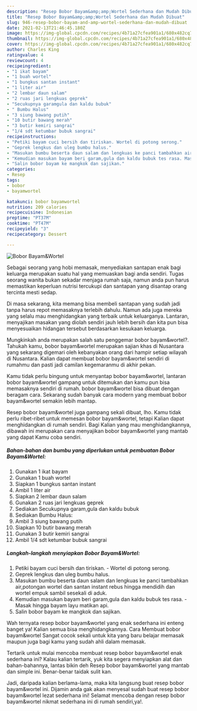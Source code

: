 ```yaml
---
description: "Resep Bobor Bayam&amp;amp;Wortel Sederhana dan Mudah Dibuat"
title: "Resep Bobor Bayam&amp;amp;Wortel Sederhana dan Mudah Dibuat"
slug: 946-resep-bobor-bayam-and-amp-wortel-sederhana-dan-mudah-dibuat
date: 2021-02-13T21:46:45.180Z
image: https://img-global.cpcdn.com/recipes/4b71a27cfea901a1/680x482cq70/bobor-bayamwortel-foto-resep-utama.jpg
thumbnail: https://img-global.cpcdn.com/recipes/4b71a27cfea901a1/680x482cq70/bobor-bayamwortel-foto-resep-utama.jpg
cover: https://img-global.cpcdn.com/recipes/4b71a27cfea901a1/680x482cq70/bobor-bayamwortel-foto-resep-utama.jpg
author: Charles King
ratingvalue: 4
reviewcount: 4
recipeingredient:
- "1 ikat bayam"
- "1 buah wortel"
- "1 bungkus santan instant"
- "1 liter air"
- "2 lembar daun salam"
- "2 ruas jari lengkuas geprek"
- "Secukupnya garamgula dan kaldu bubuk"
- " Bumbu Halus"
- "3 siung bawang putih"
- "10 butir bawang merah"
- "3 butir kemiri sangrai"
- "1/4 sdt ketumbar bubuk sangrai"
recipeinstructions:
- "Petiki bayam cuci bersih dan tiriskan. Wortel di potong serong."
- "Geprek lengkus dan uleg bumbu halus."
- "Masukan bumbu beserta daun salam dan lengkuas ke panci tambahkan air,potongan wortel dan santan instant rebus hingga mendidih dan wortel empuk sambil sesekali di aduk."
- "Kemudian masukan bayam beri garam,gula dan kaldu bubuk tes rasa. Masak hingga bayam layu matikan api."
- "Salin bobor bayam ke mangkok dan sajikan."
categories:
- Resep
tags:
- bobor
- bayamwortel

katakunci: bobor bayamwortel 
nutrition: 209 calories
recipecuisine: Indonesian
preptime: "PT37M"
cooktime: "PT47M"
recipeyield: "3"
recipecategory: Dessert

---
```



![Bobor Bayam&amp;Wortel](https://img-global.cpcdn.com/recipes/4b71a27cfea901a1/680x482cq70/bobor-bayamwortel-foto-resep-utama.jpg)

Sebagai seorang yang hobi memasak, menyediakan santapan enak bagi keluarga merupakan suatu hal yang memuaskan bagi anda sendiri. Tugas seorang  wanita bukan sekadar menjaga rumah saja, namun anda pun harus memastikan keperluan nutrisi tercukupi dan santapan yang disantap orang tercinta mesti sedap.

Di masa  sekarang, kita memang bisa membeli santapan yang sudah jadi tanpa harus repot memasaknya terlebih dahulu. Namun ada juga mereka yang selalu mau menghidangkan yang terbaik untuk keluarganya. Lantaran, menyajikan masakan yang diolah sendiri jauh lebih bersih dan kita pun bisa menyesuaikan hidangan tersebut berdasarkan kesukaan keluarga. 



Mungkinkah anda merupakan salah satu penggemar bobor bayam&amp;wortel?. Tahukah kamu, bobor bayam&amp;wortel merupakan sajian khas di Nusantara yang sekarang digemari oleh kebanyakan orang dari hampir setiap wilayah di Nusantara. Kalian dapat membuat bobor bayam&amp;wortel sendiri di rumahmu dan pasti jadi camilan kegemaranmu di akhir pekan.

Kamu tidak perlu bingung untuk menyantap bobor bayam&amp;wortel, lantaran bobor bayam&amp;wortel gampang untuk ditemukan dan kamu pun bisa memasaknya sendiri di rumah. bobor bayam&amp;wortel bisa dibuat dengan beragam cara. Sekarang sudah banyak cara modern yang membuat bobor bayam&amp;wortel semakin lebih mantap.

Resep bobor bayam&amp;wortel juga gampang sekali dibuat, lho. Kamu tidak perlu ribet-ribet untuk memesan bobor bayam&amp;wortel, tetapi Kalian dapat menghidangkan di rumah sendiri. Bagi Kalian yang mau menghidangkannya, dibawah ini merupakan cara menyajikan bobor bayam&amp;wortel yang mantab yang dapat Kamu coba sendiri.

<!--inarticleads1-->

##### Bahan-bahan dan bumbu yang diperlukan untuk pembuatan Bobor Bayam&amp;Wortel:

1. Gunakan 1 ikat bayam
1. Gunakan 1 buah wortel
1. Siapkan 1 bungkus santan instant
1. Ambil 1 liter air
1. Siapkan 2 lembar daun salam
1. Gunakan 2 ruas jari lengkuas geprek
1. Sediakan Secukupnya garam,gula dan kaldu bubuk
1. Sediakan  Bumbu Halus:
1. Ambil 3 siung bawang putih
1. Siapkan 10 butir bawang merah
1. Gunakan 3 butir kemiri sangrai
1. Ambil 1/4 sdt ketumbar bubuk sangrai




<!--inarticleads2-->

##### Langkah-langkah menyiapkan Bobor Bayam&amp;Wortel:

1. Petiki bayam cuci bersih dan tiriskan. - Wortel di potong serong.
1. Geprek lengkus dan uleg bumbu halus.
1. Masukan bumbu beserta daun salam dan lengkuas ke panci tambahkan air,potongan wortel dan santan instant rebus hingga mendidih dan wortel empuk sambil sesekali di aduk.
1. Kemudian masukan bayam beri garam,gula dan kaldu bubuk tes rasa. - Masak hingga bayam layu matikan api.
1. Salin bobor bayam ke mangkok dan sajikan.




Wah ternyata resep bobor bayam&amp;wortel yang enak sederhana ini enteng banget ya! Kalian semua bisa menghidangkannya. Cara Membuat bobor bayam&amp;wortel Sangat cocok sekali untuk kita yang baru belajar memasak maupun juga bagi kamu yang sudah ahli dalam memasak.

Tertarik untuk mulai mencoba membuat resep bobor bayam&amp;wortel enak sederhana ini? Kalau kalian tertarik, yuk kita segera menyiapkan alat dan bahan-bahannya, lantas bikin deh Resep bobor bayam&amp;wortel yang mantab dan simple ini. Benar-benar taidak sulit kan. 

Jadi, daripada kalian berlama-lama, maka kita langsung buat resep bobor bayam&amp;wortel ini. Dijamin anda gak akan menyesal sudah buat resep bobor bayam&amp;wortel lezat sederhana ini! Selamat mencoba dengan resep bobor bayam&amp;wortel nikmat sederhana ini di rumah sendiri,ya!.

